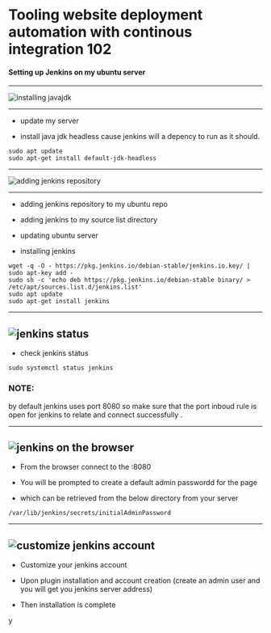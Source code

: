 # Tooling website deployment automation with continous integration 102

#### Setting up Jenkins on my ubuntu server


---
![installing javajdk](https://github.com/user-attachments/assets/21f8c96a-d189-452b-9c0f-8b7c6aef108e)

---


+ update my server

+ install java jdk headless cause jenkins will a depency to run as it should.
```
sudo apt update
sudo apt-get install default-jdk-headless
```

---
![adding jenkins repository](https://github.com/user-attachments/assets/30c862a2-4bd1-4689-8eb8-e2179ec7434f)

---

+ adding jenkins repository to my ubuntu repo

+ adding jenkins to my source list directory

+ updating ubuntu server

+ installing jenkins
```
wget -q -O - https://pkg.jenkins.io/debian-stable/jenkins.io.key/ | sudo apt-key add -
sudo sh -c 'echo deb https://pkg.jenkins.io/debian-stable binary/ > /etc/apt/sources.list.d/jenkins.list'
sudo apt update
sudo apt-get install jenkins
```

---
![jenkins status](https://github.com/user-attachments/assets/49e0ba34-ac3e-49e1-a222-781656da872f)
---

+ check jenkins status 
```
sudo systemctl status jenkins
```

### NOTE:

by default jenkins uses port 8080 so make sure that the port inboud rule is open for jenkins to relate and connect successfully .

---
![jenkins on the browser](https://github.com/user-attachments/assets/00d27238-8dcc-4b25-98b8-c4e14c6e51a0)
---

+ From the browser connect to the <serverip>:8080

+ You will be prompted to create a default admin passwordd for the page

+ which can be retrieved from the below directory from your server
```
/var/lib/jenkins/secrets/initialAdminPassword
```

---
![customize jenkins account](https://github.com/user-attachments/assets/021d1795-9657-4def-9db5-412357fbc132)
---


+ Customize your jenkins account

+ Upon plugin installation and account creation (create an admin user and you will get you jenkins server address)

+ Then installation is complete

y

